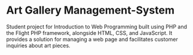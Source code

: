 # Art Gallery Management-System
Student project for Introduction to Web Programming built using PHP and the Flight PHP framework, alongside HTML, CSS, and JavaScript. 
It provides a solution for managing a web page and facilitates customer inquiries about art pieces.
